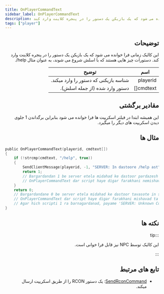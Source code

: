```yaml
---
title: OnPlayerCommandText
sidebar_label: OnPlayerCommandText
description: این کالبک زمانی فرا خوانده می شود که یک بازیکن یک دستور را در پنجره کلاینت وارد کند.
tags: ["player"]
---
```


<div dir="rtl" style={{ textAlign: "right" }}>

## توضیحات

این کالبک زمانی فرا خوانده می شود که یک بازیکن یک دستور را در پنجره کلاینت وارد کند. دستورات چیز هایی هستند که با اسلش شروع می شوند، به عنوان مثال help/.

| اسم   | توضیح                                                  |
| --------- | ----------------------------------------------------------- |
| playerid  | شناسه بازیکنی که دستور را وارد میکند.                |
| cmdtext[] | دستور وارد شده (از جمله اسلش). |

## مقادیر برگشتی

این همیشه ابتدا در فیلتر اسکریپت ها فرا خوانده می شود بنابراین برگداندن 1 جلوی دیدن اسکریپت های دیگر را میگیرد.

## مثال ها
</div>

```c
public OnPlayerCommandText(playerid, cmdtext[])
{
    if (!strcmp(cmdtext, "/help", true))
    {
        SendClientMessage(playerid, -1, "SERVER: In dastoore /help ast");
        return 1;
        // Bargardandan 1 be server etela midahad ke dastoor pardazesh shode.
        // OnPlayerCommandText dar script haye digar farakhani nemishavad.
    }
    return 0;
    // Bargardandane 0 be server etela midahad ke dastoor tavasote in script pardazesh nashode.
    // OnPlayerCommandText dar script haye digar farakhani mishavad ta zamani ke 1 ra bargaranad.
    // Agar hich scripti 1 ra barnagardanad, payame 'SERVER: Unknown Command' baraye bazikon namayesh dade mishavad.
}
```
<div dir="rtl" style={{ textAlign: "right" }}>

## نکته ها

:::tip

این کالبک توسط NPC نیز قابل فرا خوانی است.

:::
    
## تابع های مرتبط


- [SendRconCommand](../functions/SendRconCommand.md): یک  دستور RCON را از طریق اسکریپت ارسال میکند.
</div>